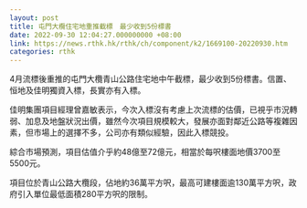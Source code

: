 ```yaml
---
layout: post
title: 屯門大欖住宅地重推截標　最少收到5份標書
date: 2022-09-30 12:04:27.000000000 +08:00
link: https://news.rthk.hk/rthk/ch/component/k2/1669100-20220930.htm
categories: rthk
---
```


4月流標後重推的屯門大欖青山公路住宅地中午截標，最少收到5份標書。信置、恒地及佳明獨資入標，長實亦有入標。

佳明集團項目經理曾嘉敏表示，今次入標沒有考慮上次流標的估價，已視乎市況轉弱、加息及地盤狀況出價，雖然今次項目規模較大，發展亦面對鄰近公路等複雜因素，但市場上的選擇不多，公司亦有類似經驗，因此入標競投。

綜合市場預測，項目估值介乎約48億至72億元，相當於每呎樓面地價3700至5500元。

項目位於青山公路大欖段，佔地約36萬平方呎，最高可建樓面逾130萬平方呎，政府引入單位最低面積280平方呎的限制。
